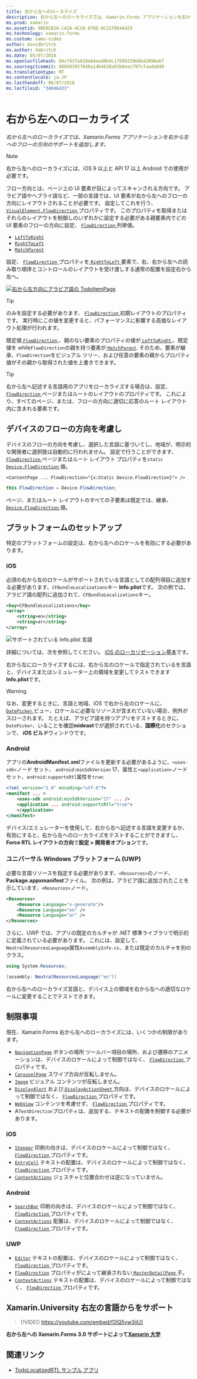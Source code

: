 ```yaml
---
title: 右から左へのローカライズ
description: 右から左へのローカライズでは、Xamarin.Forms アプリケーションを右から左へのフローの方向のサポートを追加します。
ms.prod: xamarin
ms.assetid: 90E0CB16-C42A-4CC8-A70E-0C2CFB64A429
ms.technology: xamarin-forms
ms.custom: xamu-video
author: davidbritch
ms.author: dabritch
ms.date: 05/07/2018
ms.openlocfilehash: 94cf937a810e84ead0bdc1f69933968b42090a6f
ms.sourcegitcommit: d80d93957040a14b4638a91b0eac797cfaade840
ms.translationtype: MT
ms.contentlocale: ja-JP
ms.lasthandoff: 06/07/2018
ms.locfileid: "34846433"
---
```

# <a name="right-to-left-localization"></a>右から左へのローカライズ

_右から左へのローカライズでは、Xamarin.Forms アプリケーションを右から左へのフローの方向のサポートを追加します。_

> [!NOTE]
> 右から左へのローカライズには、iOS 9 以上と API 17 以上 Android での使用が必要です。

フロー方向とは、ページ上の UI 要素が目によってスキャンされる方向です。 アラビア語やヘブライ語など、一部の言語では、UI 要素が右から左へのフローの方向にレイアウトされることが必要です。 設定してこれを行う、 [ `VisualElement.FlowDirection` ](xref:Xamarin.Forms.VisualElement.FlowDirection)プロパティです。 このプロパティを取得またはそれらのレイアウトを制御しのいずれかに設定する必要がある親要素内でどの UI 要素のフローの方向に設定、 [ `FlowDirection` ](xref:Xamarin.Forms.FlowDirection)列挙値。

- [`LeftToRight`](xref:Xamarin.Forms.FlowDirection.LeftToRight)
- [`RightToLeft`](xref:Xamarin.Forms.FlowDirection.RightToLeft)
- [`MatchParent`](xref:Xamarin.Forms.FlowDirection.MatchParent)

設定、 [ `FlowDirection` ](xref:Xamarin.Forms.VisualElement.FlowDirection)プロパティを[ `RightToLeft` ](xref:Xamarin.Forms.FlowDirection.RightToLeft)要素で、右、右から左への読み取り順序とコントロールのレイアウトを受け渡しする通常の配置を設定右から左へ。

[![右から左方向にアラビア語の TodoItemPage](rtl-images/TodoItemPage-Arabic.png "、右から左へのフローの方向とアラビア語の TodoItemPage")](rtl-images/TodoItemPage-Arabic-Large.png#lightbox "右から左へのフローの方向とアラビア語の TodoItemPage")

> [!TIP]
> のみを設定する必要があります、 [ `FlowDirection` ](xref:Xamarin.Forms.VisualElement.FlowDirection)初期レイアウトのプロパティです。 実行時にこの値を変更すると、パフォーマンスに影響する高価なレイアウト処理が行われます。

既定値[ `FlowDirection` ](xref:Xamarin.Forms.VisualElement.FlowDirection) 、親のない要素のプロパティの値が[ `LeftToRight` ](xref:Xamarin.Forms.FlowDirection.LeftToRight)、既定値を while`FlowDirection`の親を持つ要素が[ `MatchParent`](xref:Xamarin.Forms.FlowDirection.MatchParent). そのため、要素が継承、`FlowDirection`をビジュアル ツリー、および任意の要素の親からプロパティ値がその親から取得された値を上書きできます。

> [!TIP]
> 右から左へ記述する言語用のアプリをローカライズする場合は、設定、 [ `FlowDirection` ](xref:Xamarin.Forms.VisualElement.FlowDirection)ページまたはルートのレイアウトのプロパティです。 これにより、すべてのページ、または、フローの方向に適切に応答のルート レイアウト内に含まれる要素です。

## <a name="respecting-device-flow-direction"></a>デバイスのフローの方向を考慮し

デバイスのフローの方向を考慮し、選択した言語に基づいてし、地域が、明示的な開発者に選択肢は自動的に行われません。 設定で行うことができます、 [ `FlowDirection` ](xref:Xamarin.Forms.VisualElement.FlowDirection) ページまたはルート レイアウト プロパティを`static` [ `Device.FlowDirection` ](xref:Xamarin.Forms.Device.FlowDirection)値。

```xaml
<ContentPage ... FlowDirection="{x:Static Device.FlowDirection}"> />
```

```csharp
this.FlowDirection = Device.FlowDirection;
```

ページ、またはルート レイアウトのすべての子要素は既定では、継承、 [ `Device.FlowDirection` ](xref:Xamarin.Forms.Device.FlowDirection)値。

## <a name="platform-setup"></a>プラットフォームのセットアップ

特定のプラットフォームの設定は、右から左へのロケールを有効にする必要があります。

### <a name="ios"></a>iOS

必須の右から左のロケールがサポートされている言語としての配列項目に追加する必要があります、`CFBundleLocalizations`キー **Info.plist**です。 次の例では、アラビア語の配列に追加されて、`CFBundleLocalizations`キー。

```xml
<key>CFBundleLocalizations</key>
<array>
    <string>en</string>
    <string>ar</string>
</array>
```

![サポートされている Info.plist 言語](rtl-images/ios-locales.png "Info.plist でサポートされる言語")

詳細については、次を参照してください。 [iOS のローカリゼーション基本](https://docs.microsoft.com/en-gb/xamarin/ios/app-fundamentals/localization/#localization-basics-in-ios)です。

右から左にローカライズするには、右から左のロケールで指定されているを言語と、デバイスまたはシミュレーター上の領域を変更してテストできます**Info.plist**です。

> [!WARNING]
> なお、変更するときに、言語と地域、iOS で右から左のロケールに、 [ `DatePicker` ](xref:Xamarin.Forms.DatePicker)ビュー、ロケールに必要なリソースが含まれていない場合、例外がスローされます。 たとえば、アラビア語を持つアプリをテストするときに、 `DatePicker`、いることを確認**mideast**でが選択されている、**国際化**のセクションで、 **iOS ビルド**ウィンドウです。

### <a name="android"></a>Android

アプリの**AndroidManifest.xml**ファイルを更新する必要があるように、`<uses-sdk>`ノード セット、 `android:minSdkVersion` 17、属性と`<application>`ノード セット、`android:supportsRtl`属性を`true`:

```xml
<?xml version="1.0" encoding="utf-8"?>
<manifest ... >
    <uses-sdk android:minSdkVersion="17" ... />
    <application ... android:supportsRtl="true">
    </application>
</manifest>
```

デバイス/エミュレーターを使用して、右から左へ記述する言語を変更するか、有効にすると、右から左へのローカライズをテストすることができますし、 **Force RTL レイアウトの方向**で**設定 > 開発者オプション**です。

### <a name="universal-windows-platform-uwp"></a>ユニバーサル Windows プラットフォーム (UWP)

必要な言語リソースを指定する必要があります、`<Resources>`のノード、 **Package.appxmanifest**ファイル。 次の例は、アラビア語に追加されたことを示しています、`<Resources>`ノード。

```xml
<Resources>
    <Resource Language="x-generate"/>
    <Resource Language="en" />
    <Resource Language="ar" />
</Resources>
```

さらに、UWP では、アプリの既定のカルチャが .NET 標準ライブラリで明示的に定義されている必要があります。 これには、設定して、`NeutralResourcesLanguage`属性`AssemblyInfo.cs`、または既定のカルチャを別のクラス。

```csharp
using System.Resources;

[assembly: NeutralResourcesLanguage("en")]
```

右から左へのローカライズ言語と、デバイス上の領域を右から左への適切なロケールに変更することでテストできます。

## <a name="limitations"></a>制限事項

現在、Xamarin.Forms 右から左へのローカライズには、いくつかの制限があります。

- [`NavigationPage`](xref:Xamarin.Forms.NavigationPage) ボタンの場所 ツールバー項目の場所、および遷移のアニメーションは、デバイスのロケールによって制御ではなく、 [ `FlowDirection` ](xref:Xamarin.Forms.VisualElement.FlowDirection)プロパティです。
- [`CarouselPage`](xref:Xamarin.Forms.CarouselPage) スワイプ方向が反転しません。
- [`Image`](xref:Xamarin.Forms.Image) ビジュアル コンテンツが反転しません。
- [`DisplayAlert`](https://developer.xamarin.com/api/member/Xamarin.Forms.Page.DisplayAlert/p/System.String/System.String/System.String/) および[ `DisplayActionSheet` ](https://developer.xamarin.com/api/member/Xamarin.Forms.Page.DisplayActionSheet/p/System.String/System.String/System.String/System.String[]/)方向は、デバイスのロケールによって制御ではなく、 [ `FlowDirection` ](xref:Xamarin.Forms.VisualElement.FlowDirection)プロパティです。
- [`WebView`](xref:Xamarin.Forms.WebView) コンテンツを考慮せず、 [ `FlowDirection` ](xref:Xamarin.Forms.VisualElement.FlowDirection)プロパティです。
- A`TextDirection`プロパティは、追加する、テキストの配置を制御する必要があります。

### <a name="ios"></a>iOS

- [`Stepper`](xref:Xamarin.Forms.Stepper) 印刷の向きは、デバイスのロケールによって制御ではなく、 [ `FlowDirection` ](xref:Xamarin.Forms.VisualElement.FlowDirection)プロパティです。
- [`EntryCell`](xref:Xamarin.Forms.EntryCell) テキストの配置は、デバイスのロケールによって制御ではなく、 [ `FlowDirection` ](xref:Xamarin.Forms.VisualElement.FlowDirection)プロパティです。
- [`ContextActions`](xref:Xamarin.Forms.Cell.ContextActions) ジェスチャと位置合わせは逆になっていません。

### <a name="android"></a>Android

- [`SearchBar`](xref:Xamarin.Forms.SearchBar) 印刷の向きは、デバイスのロケールによって制御ではなく、 [ `FlowDirection` ](xref:Xamarin.Forms.VisualElement.FlowDirection)プロパティです。
- [`ContextActions`](xref:Xamarin.Forms.Cell.ContextActions) 配置は、デバイスのロケールによって制御ではなく、 [ `FlowDirection` ](xref:Xamarin.Forms.VisualElement.FlowDirection)プロパティです。

### <a name="uwp"></a>UWP

- [`Editor`](xref:Xamarin.Forms.Editor) テキストの配置は、デバイスのロケールによって制御ではなく、 [ `FlowDirection` ](xref:Xamarin.Forms.VisualElement.FlowDirection)プロパティです。
- [`FlowDirection`](xref:Xamarin.Forms.VisualElement.FlowDirection) プロパティがによって継承されない[ `MasterDetailPage` ](xref:Xamarin.Forms.MasterDetailPage)子。
- [`ContextActions`](xref:Xamarin.Forms.Cell.ContextActions) テキストの配置は、デバイスのロケールによって制御ではなく、 [ `FlowDirection` ](xref:Xamarin.Forms.VisualElement.FlowDirection)プロパティです。

## <a name="right-to-left-language-support-with-xamarinuniversity"></a>Xamarin.University 右左の言語からをサポート

> [!VIDEO https://youtube.com/embed/f2lQ5yw3iiU]

**右から左への Xamarin.Forms 3.0 サポートによって[Xamarin 大学](https://university.xamarin.com/)**

## <a name="related-links"></a>関連リンク

- [TodoLocalizedRTL サンプル アプリ](https://developer.xamarin.com/samples/xamarin-forms/TodoLocalizedRTL/)
